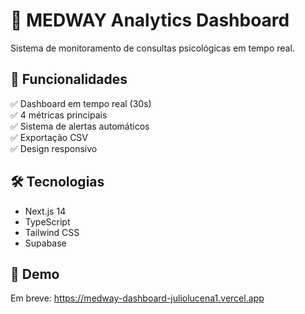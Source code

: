 # 🧠 MEDWAY Analytics Dashboard

Sistema de monitoramento de consultas psicológicas em tempo real.

## 🚀 Funcionalidades

✅ Dashboard em tempo real (30s)  
✅ 4 métricas principais  
✅ Sistema de alertas automáticos  
✅ Exportação CSV  
✅ Design responsivo  

## 🛠️ Tecnologias

- Next.js 14
- TypeScript  
- Tailwind CSS
- Supabase

## 📱 Demo

Em breve: https://medway-dashboard-juliolucena1.vercel.app
